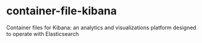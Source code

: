 # container-file-kibana
Container files for Kibana: an analytics and visualizations platform designed to operate with Elasticsearch
